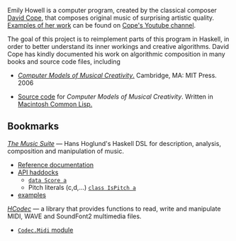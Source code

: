 Emily Howell is a computer program, created by the classical composer [David Cope][cope], that composes original music of surprising artistic quality. [Examples of her work][emily] can be found on [Cope's Youtube channel][davidhcope].

The goal of this project is to reimplement parts of this program in Haskell, in order to better understand its inner workings and creative algorithms. David Cope has kindly documented his work on algorithmic composition in many books and source code files, including

* [*Computer Models of Musical Creativity*.][cmmc] Cambridge, MA: MIT Press. 2006
* [Source code][cmmc-code] for *Computer Models of Musical Creativity*. Written in [Macintosh Common Lisp.][mac-clisp]

  [davidhcope]: https://www.youtube.com/user/davidhcope
  [cope]: http://artsites.ucsc.edu/faculty/cope/
  [emily]: https://www.youtube.com/watch?v=jLR-_c_uCwI
  [cmmc]: http://books.google.de/books?id=rnEJAQAAMAAJ
  [cmmc-code]: http://artsites.ucsc.edu/faculty/cope/cmmc.html
  [mac-clisp]: http://en.wikipedia.org/wiki/Macintosh_Common_Lisp


Bookmarks
---------

[*The Music Suite*](http://hackage.haskell.org/package/music-suite) — Hans Hoglund's Haskell DSL for description, analysis, composition and manipulation of music.

* [Reference documentation](http://music-suite.github.io/docs/ref/)
* [API haddocks](http://music-suite.github.io/docs/api/)
    * [`data Score a`](http://music-suite.github.io/docs/api/music-score/Music-Time-Score.html#t:Score)
    * Pitch literals (c,d,...)
      [`class IsPitch a`](http://music-suite.github.io/docs/api/music-pitch-literal/Music-Pitch-Literal-Pitch.html)
* [examples](https://github.com/music-suite/music-preludes/tree/master/examples)

[*HCodec*](http://hackage.haskell.org/package/HCodecs) — a library that provides functions to read, write and manipulate MIDI, WAVE and SoundFont2 multimedia files.

* [`Codec.Midi` module](http://hackage.haskell.org/package/HCodecs-0.5/docs/Codec-Midi.html)


